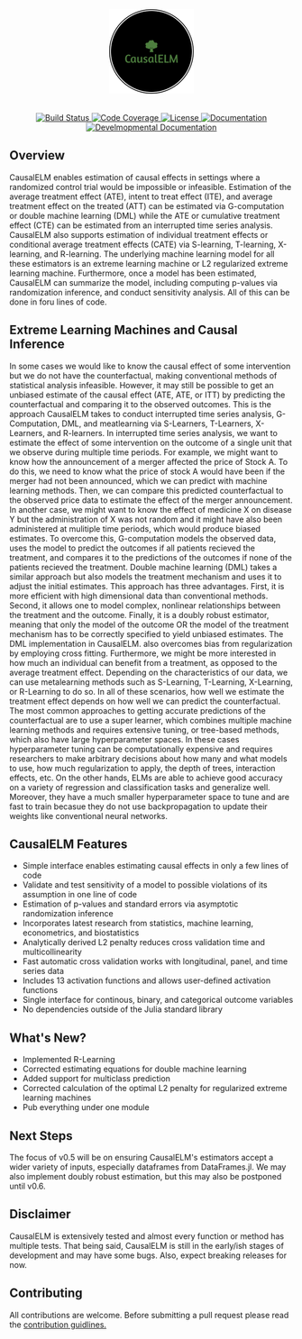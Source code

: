 <div align="center">
    <img src="https://github.com/dscolby/dscolby.github.io/blob/main/causalelm-high-resolution-logo-black-on-transparent-background.png">
</div>
<br>

<p align="center">
    <a href="https://github.com/dscolby/CausalELM.jl/actions">
        <img src="https://github.com/dscolby/CausalELM.jl/actions/workflows/CI.yml/badge.svg?branch=main"
            alt="Build Status">
    </a>
    <a href="https://app.codecov.io/gh/dscolby/CausalELM.jl/tree/main/src">
        <img src="https://codecov.io/gh/dscolby/CausalELM.jl/branch/main/graph/badge.svg"
         alt="Code Coverage">
    </a>
    <a href="https://opensource.org/licenses/MIT">
        <img src="https://img.shields.io/badge/License-MIT-yelllow"
            alt="License">
    </a>
    <a href="https://dscolby.github.io/CausalELM.jl/stable">
    <img src="https://img.shields.io/badge/docs-stable-blue.svg"
         alt="Documentation">
    </a>
    <a href="https://dscolby.github.io/CausalELM.jl/dev/">
        <img src="https://img.shields.io/badge/docs-dev-blue.svg"
             alt="Develmopmental Documentation">
    </a>
</p>
<h2>Overview</h2>
<p>
CausalELM enables estimation of causal effects in settings where a randomized control trial 
would be impossible or infeasible. Estimation of the average treatment effect (ATE), intent
to treat effect (ITE), and average treatment effect on the treated (ATT) can be estimated 
via G-computation or double machine learning (DML) while the ATE or cumulative 
treatment effect (CTE) can be estimated from an interrupted time series analysis. 
CausalELM also supports estimation of individual treatment effects or conditional average 
treatment effects (CATE) via S-learning, T-learning, X-learning, and R-learning. The 
underlying machine learning model for all these estimators is an extreme learning machine or 
L2 regularized extreme learning machine. Furthermore, once a model has been estimated, 
CausalELM can summarize the model, including computing p-values via randomization inference, 
and conduct sensitivity analysis. All of this can be done in foru lines of code.
</p>

<h2>Extreme Learning Machines and Causal Inference</h2>
<p>
In some cases we would like to know the causal effect of some intervention but we do not 
have the counterfactual, making conventional methods of statistical analysis infeasible. 
However, it may still be possible to get an unbiased estimate of the causal effect (ATE, 
ATE, or ITT) by predicting the counterfactual and comparing it to the observed outcomes. 
This is the approach CausalELM takes to conduct interrupted time series analysis, 
G-Computation, DML, and meatlearning via S-Learners, T-Learners, X-Learners, and R-learners. 
In interrupted time series analysis, we want to estimate the effect of some intervention on 
the outcome of a single unit that we observe during multiple time periods. For example, we 
might want to know how the announcement of a merger affected the price of Stock A. To do 
this, we need to know what the price of stock A would have been if the merger had not been 
announced, which we can predict with machine learning methods. Then, we can compare this 
predicted counterfactual to the observed price data to estimate the effect of the merger 
announcement. In another case, we might want to know the effect of medicine X on disease Y 
but the administration of X was not random and it might have also been administered at 
mulitiple time periods, which would produce biased estimates. To overcome this, 
G-computation models the observed data, uses the model to predict the outcomes if all 
patients recieved the treatment, and compares it to the predictions of the outcomes if none 
of the patients recieved the treatment. Double machine learning (DML) takes a similar 
approach but also models the treatment mechanism and uses it to adjust the initial 
estimates. This approach has three advantages. First, it is more efficient with high 
dimensional data than conventional methods. Second, it allows one to model complex, 
nonlinear relationships between the treatment and the outcome. Finally, it is a doubly 
robust estimator, meaning that only the model of the outcome OR the model of the 
treatment mechanism has to be correctly specified to yield unbiased estimates. The DML 
implementation in CausalELM. also overcomes bias from regularization by employing cross 
fitting. Furthermore, we might be more interested in how much an individual can benefit from 
a treatment, as opposed to the average treatment effect. Depending on the characteristics of 
our data, we can use metalearning methods such as S-Learning, T-Learning, X-Learning, or 
R-Learning to do so. In all of these scenarios, how well we estimate the treatment effect 
depends on how well we can predict the counterfactual. The most common approaches to getting 
accurate predictions of the counterfactual are to use a super learner, which combines 
multiple machine learning methods and requires extensive tuning, or tree-based methods, which 
also have large hyperparameter spaces. In these cases hyperparameter tuning can be 
computationally expensive and requires researchers to make arbitrary decisions about how 
many and what models to use, how much regularization to apply, the depth of trees, 
interaction effects, etc. On the other hands, ELMs are able to achieve good accuracy on a 
variety of regression and classification tasks and generalize well. Moreover, they have a 
much smaller hyperparameter space to tune and are fast to train becasue they do not use 
backpropagation to update their weights like conventional neural networks.
</p>

<h2>CausalELM Features</h2>
<ul>
  <li>Simple interface enables estimating causal effects in only a few lines of code</li>
  <li>Validate and test sensitivity of a model to possible violations of its assumption in one line of code</li>
  <li>Estimation of p-values and standard errors via asymptotic randomization inference</li>
  <li>Incorporates latest research from statistics, machine learning, econometrics, and biostatistics</li>
  <li>Analytically derived L2 penalty reduces cross validation time and multicollinearity</li>
  <li>Fast automatic cross validation works with longitudinal, panel, and time series data</li>
  <li>Includes 13 activation functions and allows user-defined activation functions</li>
  <li>Single interface for continous, binary, and categorical outcome variables</li>
  <li>No dependencies outside of the Julia standard library</li>
</ul>

<h2>What's New?</h2>
<ul>
  <li>Implemented R-Learning</li>
  <li>Corrected estimating equations for double machine learning</li>
  <li>Added support for multiclass prediction</li>
  <li>Corrected calculation of the optimal L2 penalty for regularized extreme learning machines</li>
  <li>Pub everything under one module</li>
</ul>

<h2>Next Steps</h2>
<p>
The focus of v0.5 will be on ensuring CausalELM's estimators accept a wider variety of 
inputs, especially dataframes from DataFrames.jl. We may also implement doubly robust 
estimation, but this may also be postponed until v0.6.
</p>

<h2>Disclaimer</h2>
CausalELM is extensively tested and almost every function or method has multiple tests. That
being said, CausalELM is still in the early/ish stages of development and may have some 
bugs. Also, expect breaking releases for now.

<h2>Contributing</h2>
<p>
All contributions are welcome. Before submitting a pull request please read the  
<a href="https://dscolby.github.io/CausalELM.jl/stable/contributing/">contribution guidlines.
</p>
